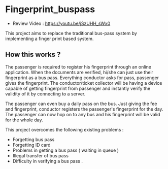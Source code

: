 # Fingerprint_buspass

 - Review Video : https://youtu.be/jSzUHH_sWx0

This project aims to replace the traditional bus-pass system by implementing a finger print based system.

## How this works ?

The passenger is required to register his fingerprint through an online application. When the documents are verified, hi/she can just use their fingerprint as a bus pass. Everything conductor asks for pass, passenger gives the fingerprint. The conductor/ticket collector will be having a device capable of getting fingerprint from passenger and instantly verify the validity of it by connecting to a server.

The passenger can even buy a daily pass on the bus. Just giving the fee and fingerprint, conductor registers the passenger's fingerprint for the day. The passenger can now hop on to any bus and his fingerprint will be valid for the whole day.

This project overcomes the following existing problems :

 - Forgetting  bus pass
 - Forgetting ID card
 - Problems in getting a bus pass ( waiting in queue )
 - Illegal transfer of bus pass
 - Difficulty in verifying a bus pass .
